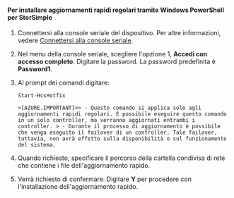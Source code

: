 
#### Per installare aggiornamenti rapidi regolari tramite Windows PowerShell per StorSimple

1. Connettersi alla console seriale del dispositivo. Per altre informazioni, vedere [Connettersi alla console seriale](#connect-to-the-serial-console).

2. Nel menu della console seriale, scegliere l'opzione 1, **Accedi con accesso completo**. Digitare la password. La password predefinita è **Password1**.

3. Al prompt dei comandi digitare:

    `Start-HcsHotfix`

       >[AZURE.IMPORTANT]>> - Questo comando si applica solo agli aggiornamenti rapidi regolari. È possibile eseguire questo comando in un solo controller, ma verranno aggiornati entrambi i controller. > - Durante il processo di aggiornamento è possibile che venga eseguito il failover di un controller. Tale failover, tuttavia, non avrà effetto sulla disponibilità o sul funzionamento del sistema.

4. Quando richiesto, specificare il percorso della cartella condivisa di rete che contiene i file dell'aggiornamento rapido.

5. Verrà richiesto di confermare. Digitare **Y** per procedere con l'installazione dell'aggiornamento rapido.

<!---HONumber=July15_HO5-->